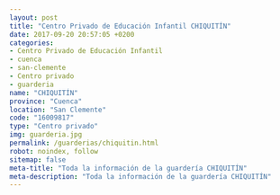 ```yaml
---
layout: post
title: "Centro Privado de Educación Infantil CHIQUITÍN"
date: 2017-09-20 20:57:05 +0200
categories:
- Centro Privado de Educación Infantil
- cuenca
- san-clemente
- Centro privado
- guarderia
name: "CHIQUITÍN"
province: "Cuenca"
location: "San Clemente"
code: "16009817"
type: "Centro privado"
img: guarderia.jpg
permalink: /guarderias/chiquitin.html
robot: noindex, follow
sitemap: false
meta-title: "Toda la información de la guardería CHIQUITÍN"
meta-description: "Toda la información de la guardería CHIQUITÍN"
---
```

